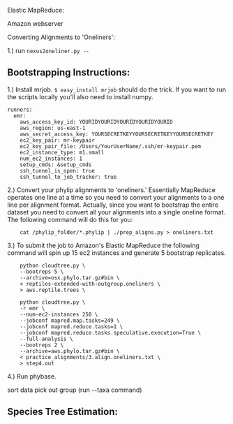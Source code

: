 Elastic MapReduce:

Amazon webserver


Converting Alignments to 'Oneliners':

    


1.) run `nexus2oneliner.py -- `





Bootstrapping Instructions:
---------------------------

1.) Install mrjob. `$ easy_install mrjob` should do the trick. If you want to run the scripts locally you'll also need to install numpy. 


    runners:
      emr:
        aws_access_key_id: YOURIDYOURIDYOURIDYOURIDYOURID
        aws_region: us-east-1
        aws_secret_access_key: YOURSECRETKEYYOURSECRETKEYYOURSECRETKEY
        ec2_key_pair: mr-keypair
        ec2_key_pair_file: /Users/YourUserName/.ssh/mr-keypair.pem
        ec2_instance_type: m1.small
        num_ec2_instances: 1
        setup_cmds: &setup_cmds
        ssh_tunnel_is_open: true
        ssh_tunnel_to_job_tracker: true

2.) Convert your phylip alignments to 'oneliners.' Essentially MapReduce operates one line at a time so you need to convert your alignments to a one line per alignment format. Actually, since you want to bootstrap the entire dataset you need to convert all your alignments into a single oneline format. The following command will do this for you:

        cat /phylip_folder/*.phylip | ./prep_aligns.py > oneliners.txt
        
3.) To submit the job to Amazon's Elastic MapReduce the following command will spin up 15 ec2 instances and generate 5 bootstrap replicates.

        python cloudtree.py \
        --bootreps 5 \
        --archive=osx.phylo.tar.gz#bin \
        < reptiles-extended-with-outgroup.oneliners \
        > aws.reptile.trees \

        python cloudtree.py \
        -r emr \
        --num-ec2-instances 250 \
        --jobconf mapred.map.tasks=249 \
        --jobconf mapred.reduce.tasks=1 \
        --jobconf mapred.reduce.tasks.speculative.execution=True \
        --full-analysis \
        --bootreps 2 \
        --archive=aws.phylo.tar.gz#bin \
        < practice_alignments/3.align.oneliners.txt \
        > step4.out

4.) Run phybase.

sort data
pick out group (run --taxa command)



Species Tree Estimation:
-----------------------



